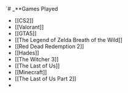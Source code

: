 `# _**Games Played
- [[CS2]]
- [[Valorant]]
- [[GTA5]]
- [[The Legend of Zelda Breath of the Wild]]
- [[Red Dead Redemption 2]]
- [[Hades]]
- [[The Witcher 3]]
- [[The Last of Us]]
- [[Minecraft]]
- [[The Last of Us Part 2]]
- 